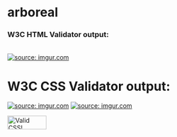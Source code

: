 # arboreal

<h3>W3C HTML Validator output:</h3>
<br>
<a href="https://imgur.com/buZ8HV2"><img src="https://i.imgur.com/buZ8HV2.png" title="source: imgur.com" /></a>
<br>
<h1>W3C CSS Validator output:</h1>
<a href="https://imgur.com/11kKVak"><img src="https://i.imgur.com/11kKVak.png" title="source: imgur.com" /></a>
<a href="https://imgur.com/cvJbOtW"><img src="https://i.imgur.com/cvJbOtW.png" title="source: imgur.com" /></a>

<p>
    <a href="http://jigsaw.w3.org/css-validator/check/referer">
        <img style="border:0;width:88px;height:31px"
            src="http://jigsaw.w3.org/css-validator/images/vcss"
            alt="Valid CSS!" />
    </a>
</p>
